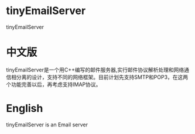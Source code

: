 # tinyEmailServer
tinyEmailServer

# 中文版

tinyEmailServer是一个用C++编写的邮件服务器,实行邮件协议解析处理和网络通信相分离的设计，支持不同的网络框架。目前计划先支持SMTP和POP3，在这两个功能完善以后，再考虑支持IMAP协议。


# English

tinyEmailServer is an Email server 